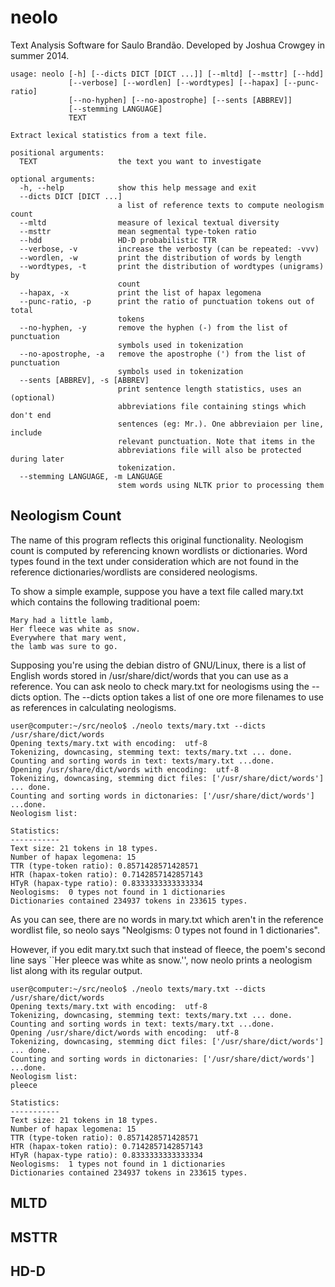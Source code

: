 neolo
=====

Text Analysis Software for Saulo Brandão.  Developed by Joshua Crowgey
in summer 2014.

```
usage: neolo [-h] [--dicts DICT [DICT ...]] [--mltd] [--msttr] [--hdd]
             [--verbose] [--wordlen] [--wordtypes] [--hapax] [--punc-ratio]
             [--no-hyphen] [--no-apostrophe] [--sents [ABBREV]]
             [--stemming LANGUAGE]
             TEXT

Extract lexical statistics from a text file.

positional arguments:
  TEXT                  the text you want to investigate

optional arguments:
  -h, --help            show this help message and exit
  --dicts DICT [DICT ...]
                        a list of reference texts to compute neologism count
  --mltd                measure of lexical textual diversity
  --msttr               mean segmental type-token ratio
  --hdd                 HD-D probabilistic TTR
  --verbose, -v         increase the verbosty (can be repeated: -vvv)
  --wordlen, -w         print the distribution of words by length
  --wordtypes, -t       print the distribution of wordtypes (unigrams) by
                        count
  --hapax, -x           print the list of hapax legomena
  --punc-ratio, -p      print the ratio of punctuation tokens out of total
                        tokens
  --no-hyphen, -y       remove the hyphen (-) from the list of punctuation
                        symbols used in tokenization
  --no-apostrophe, -a   remove the apostrophe (') from the list of punctuation
                        symbols used in tokenization
  --sents [ABBREV], -s [ABBREV]
                        print sentence length statistics, uses an (optional)
                        abbreviations file containing stings which don't end
                        sentences (eg: Mr.). One abbreviaion per line, include
                        relevant punctuation. Note that items in the
                        abbreviations file will also be protected during later
                        tokenization.
  --stemming LANGUAGE, -m LANGUAGE
                        stem words using NLTK prior to processing them
```

Neologism Count
---------------
The name of this program reflects this original functionality.  Neologism
count is computed by referencing known wordlists or dictionaries.  Word types
found in the text under consideration which are not found in the reference 
dictionaries/wordlists are considered neologisms.

To show a simple example, suppose you have a text file called mary.txt 
which contains the following traditional poem:

```
Mary had a little lamb,
Her fleece was white as snow.
Everywhere that mary went,
the lamb was sure to go.
```

Supposing you're using the debian distro of GNU/Linux, there is a list of 
English words stored in /usr/share/dict/words that you can use as a 
reference.  You can ask neolo to check mary.txt for neologisms using 
the --dicts option.  The --dicts option takes a list of one ore more filenames
to use as references in calculating neologisms.

```
user@computer:~/src/neolo$ ./neolo texts/mary.txt --dicts /usr/share/dict/words
Opening texts/mary.txt with encoding:  utf-8 
Tokenizing, downcasing, stemming text: texts/mary.txt ... done.
Counting and sorting words in text: texts/mary.txt ...done.
Opening /usr/share/dict/words with encoding:  utf-8 
Tokenizing, downcasing, stemming dict files: ['/usr/share/dict/words'] ... done.
Counting and sorting words in dictonaries: ['/usr/share/dict/words'] ...done.
Neologism list:

Statistics:
-----------
Text size: 21 tokens in 18 types.
Number of hapax legomena: 15
TTR (type-token ratio): 0.8571428571428571
HTR (hapax-token ratio): 0.7142857142857143
HTyR (hapax-type ratio): 0.8333333333333334
Neologisms:  0 types not found in 1 dictionaries
Dictionaries contained 234937 tokens in 233615 types.
```

As you can see, there are no words in mary.txt which aren't in the reference
wordlist file, so neolo says "Neolgisms: 0 types not found in 1 dictionaries".

However, if you edit mary.txt such that instead of fleece, the poem's second
line says ``Her pleece was white as snow.'', now neolo prints a neologism list
along with its regular output.

```
user@computer:~/src/neolo$ ./neolo texts/mary.txt --dicts /usr/share/dict/words
Opening texts/mary.txt with encoding:  utf-8 
Tokenizing, downcasing, stemming text: texts/mary.txt ... done.
Counting and sorting words in text: texts/mary.txt ...done.
Opening /usr/share/dict/words with encoding:  utf-8 
Tokenizing, downcasing, stemming dict files: ['/usr/share/dict/words'] ... done.
Counting and sorting words in dictonaries: ['/usr/share/dict/words'] ...done.
Neologism list:
pleece

Statistics:
-----------
Text size: 21 tokens in 18 types.
Number of hapax legomena: 15
TTR (type-token ratio): 0.8571428571428571
HTR (hapax-token ratio): 0.7142857142857143
HTyR (hapax-type ratio): 0.8333333333333334
Neologisms:  1 types not found in 1 dictionaries
Dictionaries contained 234937 tokens in 233615 types.
```

MLTD
----

MSTTR
-----

HD-D
----
